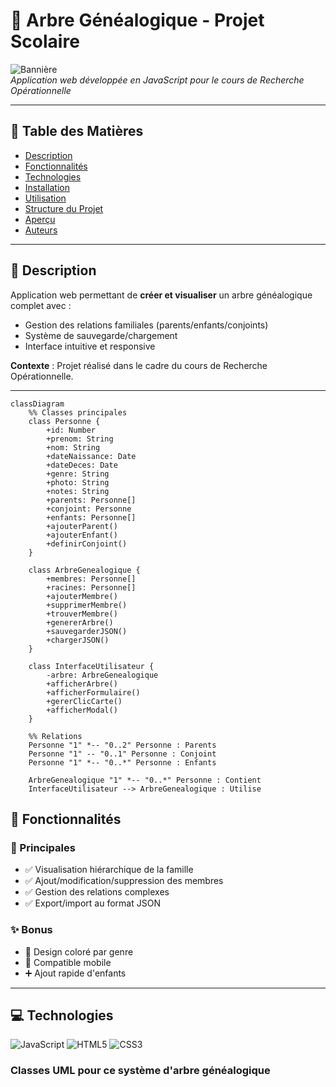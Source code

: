# 🌳 Arbre Généalogique - Projet Scolaire

![Bannière](https://via.placeholder.com/800x200?text=Arbre+Généalogique)  
*Application web développée en JavaScript pour le cours de Recherche Opérationnelle*

---

## 📌 Table des Matières
- [Description](#-description)
- [Fonctionnalités](#-fonctionnalités)
- [Technologies](#-technologies)
- [Installation](#-installation)
- [Utilisation](#-utilisation)
- [Structure du Projet](#-structure-du-projet)
- [Aperçu](#-aperçu)
- [Auteurs](#-auteurs)

---

## 📝 Description
Application web permettant de **créer et visualiser** un arbre généalogique complet avec :
- Gestion des relations familiales (parents/enfants/conjoints)
- Système de sauvegarde/chargement
- Interface intuitive et responsive

**Contexte** : Projet réalisé dans le cadre du cours de Recherche Opérationnelle.

---
```mermaid
classDiagram
    %% Classes principales
    class Personne {
        +id: Number
        +prenom: String
        +nom: String
        +dateNaissance: Date
        +dateDeces: Date
        +genre: String
        +photo: String
        +notes: String
        +parents: Personne[]
        +conjoint: Personne
        +enfants: Personne[]
        +ajouterParent()
        +ajouterEnfant()
        +definirConjoint()
    }

    class ArbreGenealogique {
        +membres: Personne[]
        +racines: Personne[]
        +ajouterMembre()
        +supprimerMembre()
        +trouverMembre()
        +genererArbre()
        +sauvegarderJSON()
        +chargerJSON()
    }

    class InterfaceUtilisateur {
        -arbre: ArbreGenealogique
        +afficherArbre()
        +afficherFormulaire()
        +gererClicCarte()
        +afficherModal()
    }

    %% Relations
    Personne "1" *-- "0..2" Personne : Parents
    Personne "1" -- "0..1" Personne : Conjoint
    Personne "1" *-- "0..*" Personne : Enfants
    
    ArbreGenealogique "1" *-- "0..*" Personne : Contient
    InterfaceUtilisateur --> ArbreGenealogique : Utilise
```

## 🎯 Fonctionnalités
### 🌟 Principales
- ✅ Visualisation hiérarchique de la famille
- ✅ Ajout/modification/suppression des membres
- ✅ Gestion des relations complexes
- ✅ Export/import au format JSON

### ✨ Bonus
- 🎨 Design coloré par genre
- 📱 Compatible mobile
- ➕ Ajout rapide d'enfants

---

## 💻 Technologies
![JavaScript](https://img.shields.io/badge/JavaScript-ES6+-yellow?logo=javascript)
![HTML5](https://img.shields.io/badge/HTML5-E34F26?logo=html5)
![CSS3](https://img.shields.io/badge/CSS3-1572B6?logo=css3)

### Classes UML pour ce système d'arbre généalogique

